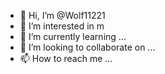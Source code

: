 - 👋 Hi, I’m @Wolf11221
- 👀 I’m interested in m
- 🌱 I’m currently learning ...
- 💞️ I’m looking to collaborate on ...
- 📫 How to reach me ...

<!---
Wolf11221/Wolf11221 is a ✨ special ✨ repository because its `README.md` (this file) appears on your GitHub profile.
You can click the Preview link to take a look at your changes.
--->
